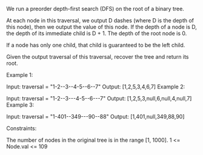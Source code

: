 We run a preorder depth-first search (DFS) on the root of a binary tree.

At each node in this traversal, we output D dashes (where D is the depth of this node), then we output the value of this node. If the depth of a node is D, the depth of its immediate child is D + 1. The depth of the root node is 0.

If a node has only one child, that child is guaranteed to be the left child.

Given the output traversal of this traversal, recover the tree and return its root.

Example 1:

Input: traversal = "1-2--3--4-5--6--7"
Output: [1,2,5,3,4,6,7]
Example 2:

Input: traversal = "1-2--3---4-5--6---7"
Output: [1,2,5,3,null,6,null,4,null,7]
Example 3:

Input: traversal = "1-401--349---90--88"
Output: [1,401,null,349,88,90]

Constraints:

The number of nodes in the original tree is in the range [1, 1000].
1 <= Node.val <= 109
